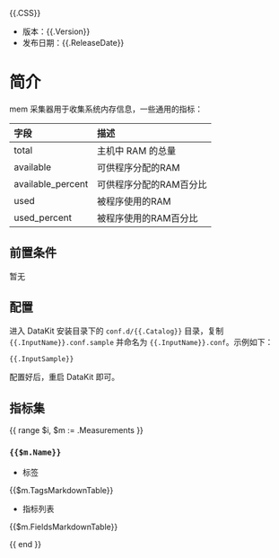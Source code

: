{{.CSS}}

- 版本：{{.Version}}
- 发布日期：{{.ReleaseDate}}

# 简介

mem 采集器用于收集系统内存信息，一些通用的指标：

|字段|描述|
|:---|:---|
|total|主机中 RAM 的总量|
|available|可供程序分配的RAM|  
|available_percent|可供程序分配的RAM百分比|
|used|被程序使用的RAM|  
|used_percent|被程序使用的RAM百分比|

## 前置条件

暂无

## 配置

进入 DataKit 安装目录下的 `conf.d/{{.Catalog}}` 目录，复制 `{{.InputName}}.conf.sample` 并命名为 `{{.InputName}}.conf`。示例如下：

```python
{{.InputSample}}
```

配置好后，重启 DataKit 即可。

## 指标集

{{ range $i, $m := .Measurements }}

### `{{$m.Name}}`

-  标签

{{$m.TagsMarkdownTable}}

- 指标列表

{{$m.FieldsMarkdownTable}}

{{ end }}
